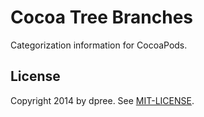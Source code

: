 # Cocoa Tree Branches

Categorization information for CocoaPods.

## License

Copyright 2014 by dpree. See [MIT-LICENSE](LICENSE.txt).
